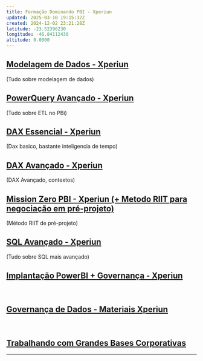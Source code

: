```yaml
---
title: Formação Dominando PBI - Xperiun
updated: 2025-03-10 19:15:32Z
created: 2024-12-02 23:21:28Z
latitude: -23.52396230
longitude: -46.84112430
altitude: 0.0000
---
```


## [Modelagem de Dados - Xperiun](../HardSkills/Modelagem%20de%20Dados%20Avançado%20-%20Xperiun.md)

(Tudo sobre modelagem de dados)

## [PowerQuery Avançado - Xperiun](../HardSkills/PowerQuery%20Avançado%20-%20Xperiun.md)

(Tudo sobre ETL no PBi)

## [DAX Essencial - Xperiun](../HardSkills/DAX%20Essencial%20-%20Xperiun.md)

(Dax basico, bastante inteligencia de tempo)

## [DAX Avançado - Xperiun](../HardSkills/DAX%20Avançado%20-%20Xperiun.md)

(DAX Avançado, contextos)

## [Mission Zero PBI - Xperiun (+ Metodo RIIT para negociação em pré-projeto)](../HardSkills/Mission%20Zero%20PBI%20-%20Xperiun%20%28+%20Metodo%20RIIT%20para%20neg.md)

(Método RIIT de pré-projeto)

## [SQL Avançado - Xperiun](../HardSkills/SQL%20Avançado%20-%20Xperiun.md)

(Tudo sobre SQL mais avançado)

## [Implantação PowerBI + Governança - Xperiun](../HardSkills/Implantação%20PowerBI%20+%20Governança%20-%20Xperiun.md)

&nbsp;

## [Governança de Dados - Materiais Xperiun](../HardSkills/Governança%20de%20Dados%20-%20Materiais%20Xperiun.md)

&nbsp;

## [Trabalhando com Grandes Bases Corporativas](../HardSkills/Trabalhando%20com%20Grandes%20Bases%20Corporativas.md)

* * *

&nbsp;